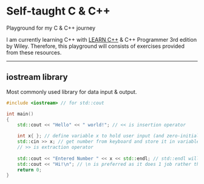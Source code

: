 # Self-taught C & C++

Playground for my C & C++ journey

I am currently learning C++ with [LEARN C++](https://www.learncpp.com) & C++ Programmer 3rd edition by Wiley. Therefore, this playground will consists of exercises provided from these resources.

---

## iostream library

Most commonly used library for data input & output.

```cpp
#include <iostream> // for std::cout

int main()
{
    std::cout << "Hello" << " world!"; // << is insertion operator

    int x{ }; // define variable x to hold user input (and zero-initialize it)
    std::cin >> x; // get number from keyboard and store it in variable x
    // >> is extraction operator
 
    std::cout << "Entered Number " << x << std::endl; // std::endl will cause the cursor to move to the next line of the console
    std::cout << "Hi!\n"; // \n is preferred as it does 1 job rather than 2 jobs where std::endl add newline & flushes buffer, user '\n' when it is by itself as char type
    return 0;
}
```
